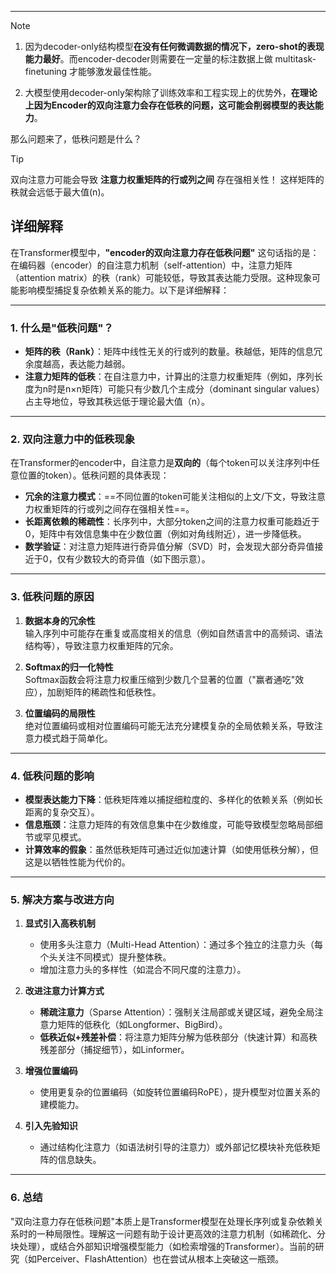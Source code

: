 
---

>[!NOTE]
>1. 因为decoder-only结构模型**在没有任何微调数据的情况下，zero-shot的表现能力最好**。而encoder-decoder则需要在一定量的标注数据上做 multitask-finetuning 才能够激发最佳性能。
>
>2. 大模型使用decoder-only架构除了训练效率和工程实现上的优势外，**在理论上因为Encoder的双向注意力会存在低秩的问题，这可能会削弱模型的表达能力**。



那么问题来了，低秩问题是什么？

>[!tip] 
>双向注意力可能会导致 **注意力权重矩阵的行或列之间** 存在强相关性！ 这样矩阵的秩就会远低于最大值(n)。



## 详细解释


在Transformer模型中，**"encoder的双向注意力存在低秩问题"** 这句话指的是：在编码器（encoder）的自注意力机制（self-attention）中，注意力矩阵（attention matrix）的秩（rank）可能较低，导致其表达能力受限。这种现象可能影响模型捕捉复杂依赖关系的能力。以下是详细解释：

---

### **1. 什么是"低秩问题"？**
- **矩阵的秩（Rank）**：矩阵中线性无关的行或列的数量。秩越低，矩阵的信息冗余度越高，表达能力越弱。
- **注意力矩阵的低秩**：在自注意力中，计算出的注意力权重矩阵（例如，序列长度为n时是n×n矩阵）可能只有少数几个主成分（dominant singular values）占主导地位，导致其秩远低于理论最大值（n）。

---

### **2. 双向注意力中的低秩现象**
在Transformer的encoder中，自注意力是**双向的**（每个token可以关注序列中任意位置的token）。低秩问题的具体表现：
- **冗余的注意力模式**：==不同位置的token可能关注相似的上文/下文，导致注意力权重矩阵的行或列之间存在强相关性==。
- **长距离依赖的稀疏性**：长序列中，大部分token之间的注意力权重可能趋近于0，矩阵中有效信息集中在少数位置（例如对角线附近），进一步降低秩。
- **数学验证**：对注意力矩阵进行奇异值分解（SVD）时，会发现大部分奇异值接近于0，仅有少数较大的奇异值（如下图示意）。

---

### **3. 低秩问题的原因**
1. **数据本身的冗余性**  
   输入序列中可能存在重复或高度相关的信息（例如自然语言中的高频词、语法结构等），导致注意力权重矩阵的冗余。

2. **Softmax的归一化特性**  
   Softmax函数会将注意力权重压缩到少数几个显著的位置（"赢者通吃"效应），加剧矩阵的稀疏性和低秩性。

3. **位置编码的局限性**  
   绝对位置编码或相对位置编码可能无法充分建模复杂的全局依赖关系，导致注意力模式趋于简单化。

---

### **4. 低秩问题的影响**
- **模型表达能力下降**：低秩矩阵难以捕捉细粒度的、多样化的依赖关系（例如长距离的复杂交互）。
- **信息瓶颈**：注意力矩阵的有效信息集中在少数维度，可能导致模型忽略局部细节或罕见模式。
- **计算效率的假象**：虽然低秩矩阵可通过近似加速计算（如使用低秩分解），但这是以牺牲性能为代价的。

---

### **5. 解决方案与改进方向**
1. **显式引入高秩机制**  
   - 使用多头注意力（Multi-Head Attention）：通过多个独立的注意力头（每个头关注不同模式）提升整体秩。
   - 增加注意力头的多样性（如混合不同尺度的注意力）。

2. **改进注意力计算方式**  
   - **稀疏注意力**（Sparse Attention）：强制关注局部或关键区域，避免全局注意力矩阵的低秩化（如Longformer、BigBird）。
   - **低秩近似+残差补偿**：将注意力矩阵分解为低秩部分（快速计算）和高秩残差部分（捕捉细节），如Linformer。

3. **增强位置编码**  
   - 使用更复杂的位置编码（如旋转位置编码RoPE），提升模型对位置关系的建模能力。

4. **引入先验知识**  
   - 通过结构化注意力（如语法树引导的注意力）或外部记忆模块补充低秩矩阵的信息缺失。

---

### **6. 总结**
"双向注意力存在低秩问题"本质上是Transformer模型在处理长序列或复杂依赖关系时的一种局限性。理解这一问题有助于设计更高效的注意力机制（如稀疏化、分块处理），或结合外部知识增强模型能力（如检索增强的Transformer）。当前的研究（如Perceiver、FlashAttention）也在尝试从根本上突破这一瓶颈。